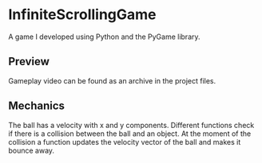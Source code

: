 # InfiniteScrollingGame
A game I developed using Python and the PyGame library.


## Preview
Gameplay video can be found as an archive in the project files.

## Mechanics
The ball has a velocity with x and y components.
Different functions check if there is a collision between the ball and an object.
At the moment of the collision a function updates the velocity vector of the ball and makes it bounce away. 
